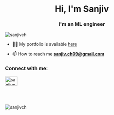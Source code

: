 <h1 align="center">Hi, I'm Sanjiv</h1>
<h3 align="center">I'm an ML engineer</h3>

<p align="left"> <img src="https://komarev.com/ghpvc/?username=sanjivch&label=Profile%20views&color=0e75b6&style=flat" alt="sanjivch" /> </p>



- 👨‍💻 My portfolio is available [here](http://sanjivch.in)

- 📫 How to reach me **sanjiv.ch09@gmail.com**

<h3 align="left">Connect with me:</h3>
<p align="left">
<a href="https://linkedin.com/in/sanjivch09" target="blank"><img align="center" src="https://raw.githubusercontent.com/rahuldkjain/github-profile-readme-generator/master/src/images/icons/Social/linked-in-alt.svg" alt="sanjivch09" height="30" width="40" /></a>
</p>




<br><br>
<p><img align="center" src="https://github-readme-stats.vercel.app/api?username=sanjivch&show_icons=true&locale=en" alt="sanjivch" /></p>
